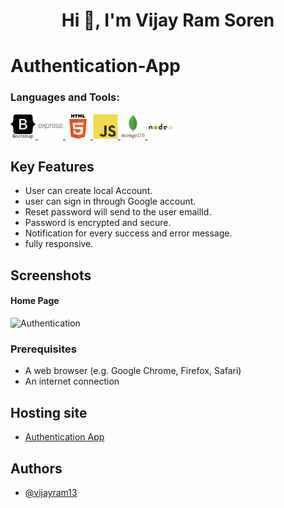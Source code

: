 <h1 align="center">Hi 👋, I'm Vijay Ram Soren</h1>

<h1> Authentication-App</h1>

<h3 align="left">Languages and Tools:</h3>
<p align="left"> <a href="https://getbootstrap.com" target="_blank" rel="noreferrer"> <img src="https://raw.githubusercontent.com/devicons/devicon/master/icons/bootstrap/bootstrap-plain-wordmark.svg" alt="bootstrap" width="40" height="40"/> </a> <a href="https://expressjs.com" target="_blank" rel="noreferrer"> <img src="https://raw.githubusercontent.com/devicons/devicon/master/icons/express/express-original-wordmark.svg" alt="express" width="40" height="40"/> </a> <a href="https://www.w3.org/html/" target="_blank" rel="noreferrer"> <img src="https://raw.githubusercontent.com/devicons/devicon/master/icons/html5/html5-original-wordmark.svg" alt="html5" width="40" height="40"/> </a> <a href="https://developer.mozilla.org/en-US/docs/Web/JavaScript" target="_blank" rel="noreferrer"> <img src="https://raw.githubusercontent.com/devicons/devicon/master/icons/javascript/javascript-original.svg" alt="javascript" width="40" height="40"/> </a> <a href="https://www.mongodb.com/" target="_blank" rel="noreferrer"> <img src="https://raw.githubusercontent.com/devicons/devicon/master/icons/mongodb/mongodb-original-wordmark.svg" alt="mongodb" width="40" height="40"/> </a> <a href="https://nodejs.org" target="_blank" rel="noreferrer"> <img src="https://raw.githubusercontent.com/devicons/devicon/master/icons/nodejs/nodejs-original-wordmark.svg" alt="nodejs" width="40" height="40"/> </a> <a href="https://www.python.org" target="_blank" rel="noreferrer">  </a> </p>

## Key Features

- User can create local Account.
- user can sign in through Google account.
- Reset password will send to the user emailId.
- Password is encrypted and secure.
- Notification for every success and error message.
- fully responsive.

## Screenshots
#### Home Page
![Authentication](https://github.com/vijayram13/Authentication-App/assets/131104698/160f1aa5-0faf-48bf-84b6-4c6e923844be)




### Prerequisites

- A web browser (e.g. Google Chrome, Firefox, Safari)
- An internet connection


## Hosting site

- [Authentication App](https://authenticationapp-w0sa.onrender.com/login)

## Authors

- [@vijayram13](https://github.com/vijayram13)


